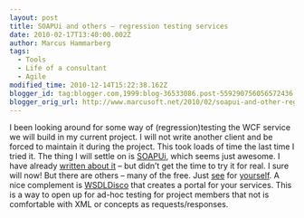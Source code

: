 ```yaml
---
layout: post
title: SOAPUi and others – regression testing services
date: 2010-02-17T13:40:00.002Z
author: Marcus Hammarberg
tags:
  - Tools
  - Life of a consultant
  - Agile
modified_time: 2010-12-14T15:22:38.162Z
blogger_id: tag:blogger.com,1999:blog-36533086.post-559290756056572436
blogger_orig_url: http://www.marcusoft.net/2010/02/soapui-and-other-regression-testing.html
---
```


I been looking around for some way of (regression)testing the WCF
service we will build in my current project. I will not write another
client and be forced to maintain it during the project. This took loads
of time the last time I tried it.
The thing I will settle on is
<a href="http://soapui.org/" target="_blank">SOAPUi</a>, which seems
just awesome. I have already <a
href="http://www.marcusoft.net/2008/12/soap-ui-great-way-to-do-integration.html"
target="_blank">written about it</a> – but didn’t get the time to try it
for real. I sure will now!
But there are others – many of the free. Just
<a href="http://storm.codeplex.com/" target="_blank">see</a> for
<a href="http://soamoa.org/" target="_blank">yourself</a>.
A nice complement is
<a href="http://www.wsdldisco.com/" target="_blank">WSDLDisco</a> that
creates a portal for your services. This is a way to open up for ad-hoc
testing for project members that not is comfortable with XML or concepts
as requests/responses.
